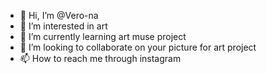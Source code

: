 - 👋 Hi, I’m @Vero-na
- 👀 I’m interested in art
- 🌱 I’m currently learning art muse project
- 💞️ I’m looking to collaborate on your picture for art project 
- 📫 How to reach me through instagram 

<!---
Vero-na/Vero-na is a ✨ special ✨ repository because its `README.md` (this file) appears on your GitHub profile.
You can click the Preview link to take a look at your changes.
--->
